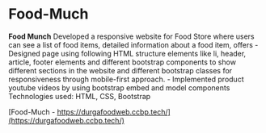 # Food-Much

 **Food Munch**  Developed a responsive website for Food Store where users can see a list of food items, detailed information about a food item, offers  - Designed page using following HTML structure elements like li, header, article, footer elements and different bootstrap components to show different sections in the website and different bootstrap classes for responsiveness through mobile-first approach. - Implemented product youtube videos by using bootstrap embed and model components  Technologies used: HTML, CSS, Bootstrap

[Food-Much - https://durgafoodweb.ccbp.tech/](https://durgafoodweb.ccbp.tech/)

